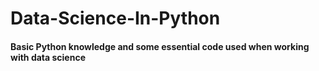 # Data-Science-In-Python
#### Basic Python knowledge and some essential code used when working with data science
